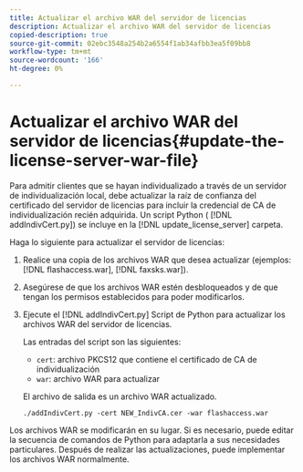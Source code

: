 ```yaml
---
title: Actualizar el archivo WAR del servidor de licencias
description: Actualizar el archivo WAR del servidor de licencias
copied-description: true
source-git-commit: 02ebc3548a254b2a6554f1ab34afbb3ea5f09bb8
workflow-type: tm+mt
source-wordcount: '166'
ht-degree: 0%

---
```


# Actualizar el archivo WAR del servidor de licencias{#update-the-license-server-war-file}

Para admitir clientes que se hayan individualizado a través de un servidor de individualización local, debe actualizar la raíz de confianza del certificado del servidor de licencias para incluir la credencial de CA de individualización recién adquirida. Un script Python ( [!DNL addIndivCert.py]) se incluye en la [!DNL update_license_server] carpeta.

Haga lo siguiente para actualizar el servidor de licencias:

1. Realice una copia de los archivos WAR que desea actualizar (ejemplos: [!DNL flashaccess.war], [!DNL faxsks.war]).
1. Asegúrese de que los archivos WAR estén desbloqueados y de que tengan los permisos establecidos para poder modificarlos.
1. Ejecute el [!DNL addIndivCert.py] Script de Python para actualizar los archivos WAR del servidor de licencias.

   Las entradas del script son las siguientes:

   * `cert`: archivo PKCS12 que contiene el certificado de CA de individualización
   * `war`: archivo WAR para actualizar

   El archivo de salida es un archivo WAR actualizado.

   ```
   ./addIndivCert.py -cert NEW_IndivCA.cer -war flashaccess.war
   ```

Los archivos WAR se modificarán en su lugar. Si es necesario, puede editar la secuencia de comandos de Python para adaptarla a sus necesidades particulares. Después de realizar las actualizaciones, puede implementar los archivos WAR normalmente.
